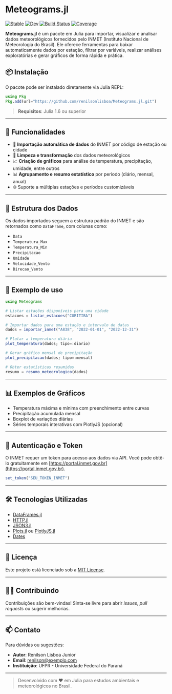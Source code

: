 
# Meteograms.jl

[![Stable](https://img.shields.io/badge/docs-stable-blue.svg)](https://renilsonlisboa.github.io/Meteograms.jl/stable/)
[![Dev](https://img.shields.io/badge/docs-dev-blue.svg)](https://renilsonlisboa.github.io/Meteograms.jl/dev/)
[![Build Status](https://github.com/renilsonlisboa/Meteograms.jl/actions/workflows/CI.yml/badge.svg?branch=master)](https://github.com/renilsonlisboa/Meteograms.jl/actions/workflows/CI.yml?query=branch%3Amaster)
[![Coverage](https://codecov.io/gh/renilsonlisboa/Meteograms.jl/branch/master/graph/badge.svg)](https://codecov.io/gh/renilsonlisboa/Meteograms.jl)

**Meteograms.jl** é um pacote em Julia para importar, visualizar e analisar dados meteorológicos fornecidos pelo INMET (Instituto Nacional de Meteorologia do Brasil). Ele oferece ferramentas para baixar automaticamente dados por estação, filtrar por variáveis, realizar análises exploratórias e gerar gráficos de forma rápida e prática.

## 📦 Instalação

O pacote pode ser instalado diretamente via Julia REPL:

```julia
using Pkg
Pkg.add(url="https://github.com/renilsonlisboa/Meteograms.jl.git")
```

> **Requisitos**: Julia 1.6 ou superior

---

## 🚀 Funcionalidades

- 🔄 **Importação automática de dados** do INMET por código de estação ou cidade
- 🧹 **Limpeza e transformação** dos dados meteorológicos
- 📈 **Criação de gráficos** para análise de temperatura, precipitação, umidade, entre outros
- 📊 **Agrupamento e resumo estatístico** por período (diário, mensal, anual)
- 🌐 Suporte a múltiplas estações e períodos customizáveis

---

## 📂 Estrutura dos Dados

Os dados importados seguem a estrutura padrão do INMET e são retornados como `DataFrame`, com colunas como:

- `Data`
- `Temperatura_Max`
- `Temperatura_Min`
- `Precipitacao`
- `Umidade`
- `Velocidade_Vento`
- `Direcao_Vento`

---

## 🧪 Exemplo de uso

```julia
using Meteograms

# Listar estações disponíveis para uma cidade
estacoes = listar_estacoes("CURITIBA")

# Importar dados para uma estação e intervalo de datas
dados = importar_inmet("A838", "2022-01-01", "2022-12-31")

# Plotar a temperatura diária
plot_temperatura(dados; tipo=:diario)

# Gerar gráfico mensal de precipitação
plot_precipitacao(dados; tipo=:mensal)

# Obter estatísticas resumidas
resumo = resumo_meteorologico(dados)
```

---

## 📊 Exemplos de Gráficos

- Temperatura máxima e mínima com preenchimento entre curvas
- Precipitação acumulada mensal
- Boxplot de variações diárias
- Séries temporais interativas com PlotlyJS (opcional)

---

## 🔐 Autenticação e Token

O INMET requer um token para acesso aos dados via API. Você pode obtê-lo gratuitamente em [https://portal.inmet.gov.br](https://portal.inmet.gov.br).

```julia
set_token("SEU_TOKEN_INMET")
```

---

## 🛠️ Tecnologias Utilizadas

- [DataFrames.jl](https://github.com/JuliaData/DataFrames.jl)
- [HTTP.jl](https://github.com/JuliaWeb/HTTP.jl)
- [JSON3.jl](https://github.com/quinnj/JSON3.jl)
- [Plots.jl](https://github.com/JuliaPlots/Plots.jl) ou [PlotlyJS.jl](https://github.com/JuliaPlots/PlotlyJS.jl)
- [Dates](https://docs.julialang.org/en/v1/stdlib/Dates/)

---

## 📄 Licença

Este projeto está licenciado sob a [MIT License](LICENSE).

---

## 🙋‍♂️ Contribuindo

Contribuições são bem-vindas! Sinta-se livre para abrir *issues*, *pull requests* ou sugerir melhorias.

---

## 📫 Contato

Para dúvidas ou sugestões:
- **Autor**: Renilson Lisboa Junior
- **Email**: renilson@exemplo.com
- **Instituição**: UFPR - Universidade Federal do Paraná

---

> Desenvolvido com ❤️ em Julia para estudos ambientais e meteorológicos no Brasil.
